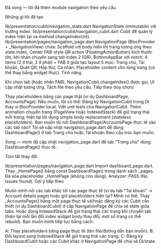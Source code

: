 Đã xong — tôi đã thêm module navigation theo yêu cầu.

Những gì tôi đã tạo

lib/presentation/cubit/navigation_state.dart
NavigationState (immutable) với trường index.
lib/presentation/cubit/navigation_cubit.dart
Cubit để quản lý index hiện tại và method changeIndex(int).
lib/presentation/pages/navigation_page.dart
NavigationPage (BlocProvider + _NavigationView) chứa:
Scaffold với body hiển thị trang tương ứng theo state.index.
Center FAB-style QR action (FloatingActionButton) kích thước lớn, khi nhấn chuyển sang tab index 2 (QR).
BottomAppBar với notch; 4 items (2 ở trái, 2 ở phải) + FAB ở giữa tạo layout 5 mục: Trang chủ, Tài khoản, Quét QR, Hộp thư, Cá nhân.
Placeholder content cho từng trang (có thể thay bằng widget thực).
Tính năng

Khi chọn tab (hoặc nhấn FAB), NavigationCubit.changeIndex() được gọi, UI cập nhật tương ứng.
Tách file theo yêu cầu.
Tiếp theo (tùy chọn)

Thay placeholders bằng các page thật (ví dụ DashboardPage, AccountsPage).
Nếu muốn, tôi có thể:
Đăng ký NavigationCubit trong DI thay vì BlocProvider local.
Viết unit tests cho NavigationCubit.
Thêm animation chuyển trang (PageView hoặc IndexedStack) để giữ trạng thái mỗi trang; hiện tại tôi dùng simple body replacement (stateless placeholders).
Bạn muốn tôi nối DashboardPage/AccountsPage thực tế vào các tab nào? Tôi sẽ cập nhật navigation_page.dart để dùng DashboardPage() ở tab Trang chủ hoặc Tài khoản theo cấu trúc bạn muốn.




Xong — mình đã cập nhật navigation_page.dart để tab "Trang chủ" dùng DashboardPage() thực tế.

Tóm tắt thay đổi

lib/presentation/pages/navigation_page.dart
Import dashboard_page.dart.
Thay _HomePage() bằng const DashboardPage() trong danh sách _pages.
Đã xóa placeholder _HomePage (không còn dùng).
Analyzer: PASS (No issues found).
Gợi ý tiếp theo

Muốn mình nối các tab khác tới các page thực tế (ví dụ tab "Tài khoản" → Account details page) hoặc giữ placeholders hiện tại? Mình có thể:
Thay _AccountsPage() bằng một page thực tế và/hoặc đăng ký các Cubit cần thiết (ví dụ DashboardCubit) ở cấp NavigationPage để chia sẻ state giữa tabs.
Hoặc dùng IndexedStack để giữ trạng thái các trang khi chuyển tab (hiện tại mỗi lần đổi index widget body thay đổi, một số trang có thể rebuild).
Bạn muốn mình tiếp tục bằng cách:

A: Thay placeholders bằng page thực tế (tên file/đường dẫn bạn muốn).
B: Đổi layout sang IndexedStack để giữ trạng thái các trang.
C: Đăng ký DashboardCubit hoặc các Cubit khác ở NavigationPage để chia sẻ DI/state.